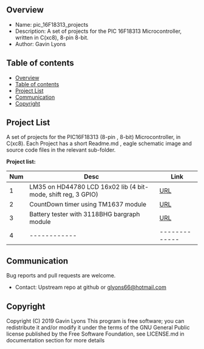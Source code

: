 

Overview
--------------------------------------------
* Name: pic_16F18313_projects
* Description: A set of projects for the PIC 16F18313 Microcontroller,
written in C(xc8), 8-pin 8-bit.
* Author: Gavin Lyons

Table of contents
---------------------------

  * [Overview](#overview)
  * [Table of contents](#table-of-contents)
  * [Project List](#project-list)
  * [Communication](#communication)
  * [Copyright](#copyright)


Project List
-----------------------------------------
A set of projects for the PIC16F18313 (8-pin , 8-bit) Microcontroller,
in C(xc8). Each Project has a short Readme.md , eagle schematic image and source code files
in the relevant sub-folder. 

**Project list:**

| Num | Desc | Link |
| --- | --- | --- |
| 1  | LM35 on HD44780 LCD 16x02 lib (4 bit-mode, shift reg, 3 GPIO) |[URL](projects/LM35_LCD16X02_4bit) |
| 2  | CountDown timer using TM1637 module | [URL](projects/countdown_timer) |
| 3  | Battery tester with 3118BHG bargraph module | [URL](projects/bargraph) |
| 4  | ------------ | ------------- |

Communication
-----------

Bug reports and pull requests are welcome.

* Contact: Upstream repo at github or glyons66@hotmail.com

Copyright
---------
Copyright (C) 2019 Gavin Lyons
This program is free software; you can redistribute it and/or modify
it under the terms of the GNU General Public license published by
the Free Software Foundation, see LICENSE.md in documentation section
for more details
